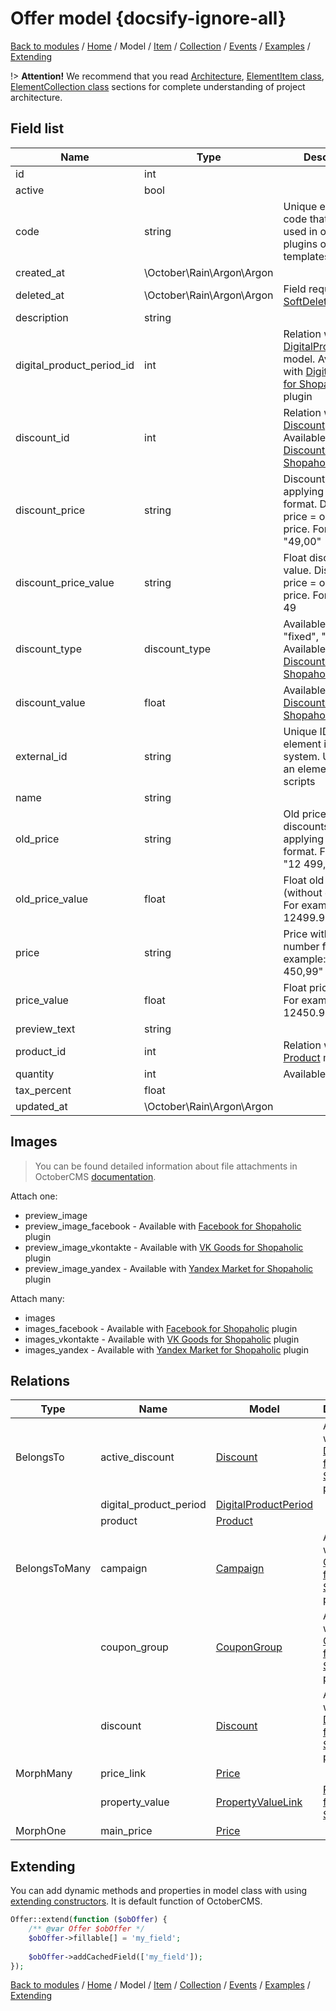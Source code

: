 # Offer model {docsify-ignore-all}

[Back to modules](modules/home.md)
/ [Home](modules/offer/home.md)
/ Model
/ [Item](modules/offer/item/item.md)
/ [Collection](modules/offer/collection/collection.md)
/ [Events](modules/offer/event/event.md)
/ [Examples](modules/offer/examples/examples.md)
/ [Extending](modules/offer/extending/extending.md)

!> **Attention!**  We recommend that you read [Architecture](home.md#architecture), [ElementItem class](item-class/item-class.md),
[ElementCollection class](collection-class/collection-class.md) sections for complete understanding of  project architecture.

## Field list

|  Name | Type | Description |
|-------|------|--------|
|id|int|
|active|bool|
|code|string|Unique element code that can be used in our custom plugins or theme templates|
|created_at|\October\Rain\Argon\Argon|
|deleted_at|\October\Rain\Argon\Argon|Field required for [SoftDelete](https://octobercms.com/docs/database/traits#soft-deleting) trait|
|description|string|
|digital_product_period_id|int|Relation with [DigitalProductPeriod](modules/digitalproductperiod/model/model.md) model. Available with [Digital products for Shopaholic](plugins/home.md#digital-products-for-shopaholic) plugin|
|discount_id|int|Relation with [Discount](modules/discount/model/model.md) model. Available with [Discounts for Shopaholic](plugins/home.md#discounts-for-shopaholic) plugin|
|discount_price|string|Discount price with applying number format. Discount price = old price - price. For example: "49,00"|
|discount_price_value|string|Float discount price value. Discount price = old price - price. For example: 49|
|discount_type|discount_type|Available values: "fixed", "percent". Available with [Discounts for Shopaholic](plugins/home.md#discounts-for-shopaholic) plugin|
|discount_value|float|Available with [Discounts for Shopaholic](plugins/home.md#discounts-for-shopaholic) plugin|
|external_id|string|Unique ID of element in external system. Used to link an element in import scripts|
|name|string|
|old_price|string|Old price (without discounts) with applying number format. For example: "12 499,99"|
|old_price_value|float|Float old price value (without discounts). For example: 12499.99|
|price|string|Price with applying number format. For example: "12 450,99"|
|price_value|float|Float price value. For example: 12450.99|
|preview_text|string|
|product_id|int|Relation with [Product](modules/product/model/model.md) model|
|quantity|int|Available quantity|
|tax_percent|float|
|updated_at|\October\Rain\Argon\Argon|

## Images

> You can be found detailed information about file attachments in OctoberCMS [documentation](https://octobercms.com/docs/database/attachments).

Attach one:
* preview_image
* preview_image_facebook - Available with [Facebook for Shopaholic](plugins/home#facebook-for-shopaholic) plugin
* preview_image_vkontakte - Available with [VK Goods for Shopaholic](plugins/home#vk-goods-for-shopaholic) plugin
* preview_image_yandex - Available with [Yandex Market for Shopaholic](plugins/home#yandex-market-for-shopaholic) plugin
 
 Attach many:
* images
* images_facebook - Available with [Facebook for Shopaholic](plugins/home#facebook-for-shopaholic) plugin
* images_vkontakte - Available with [VK Goods for Shopaholic](plugins/home#vk-goods-for-shopaholic) plugin
* images_yandex - Available with [Yandex Market for Shopaholic](plugins/home#yandex-market-for-shopaholic) plugin

## Relations

|Type|Name|Model|Description|
|-----|-----|-----|-----|
|BelongsTo|active_discount|[Discount](modules/discount/model/model.md)|Available with [Discounts for Shopaholic](plugins/home.md#discounts-for-shopaholic) plugin|
||digital_product_period|[DigitalProductPeriod](modules/digitalproductperiod/model/model.md)|
||product|[Product](modules/product/model/model.md)|
|BelongsToMany|campaign|[Campaign](modules/campaign/model/model.md)|Available with [Campaigns for Shopaholic](plugins/home.md#campaigns-for-shopaholic) plugin|
||coupon_group|[CouponGroup](modules/coupongroup/model/model.md)|Available with [Coupons for Shopaholic](plugins/home.md#coupons-for-shopaholic) plugin|
||discount|[Discount](modules/discount/model/model.md)|Available with [Discounts for Shopaholic](plugins/home.md#discounts-for-shopaholic) plugin|
|MorphMany|price_link|[Price](modules/price/model/model.md)|
||property_value|[PropertyValueLink](modules/propertyvaluelink/model/model.md)|[Properties for Shopaholic](plugins/home.md#properties-for-shopaholic)|
|MorphOne|main_price|[Price](modules/price/model/model.md)|

## Extending

You can add dynamic methods and properties in model class with using [extending constructors](http://octobercms.com/docs/services/behaviors#constructor-extension).
It is default function of OctoberCMS.

```php
Offer::extend(function ($obOffer) {
    /** @var Offer $obOffer */
    $obOffer->fillable[] = 'my_field';
    
    $obOffer->addCachedField(['my_field']);
});
```

[Back to modules](modules/home.md)
/ [Home](modules/offer/home.md)
/ Model
/ [Item](modules/offer/item/item.md)
/ [Collection](modules/offer/collection/collection.md)
/ [Events](modules/offer/event/event.md)
/ [Examples](modules/offer/examples/examples.md)
/ [Extending](modules/offer/extending/extending.md)